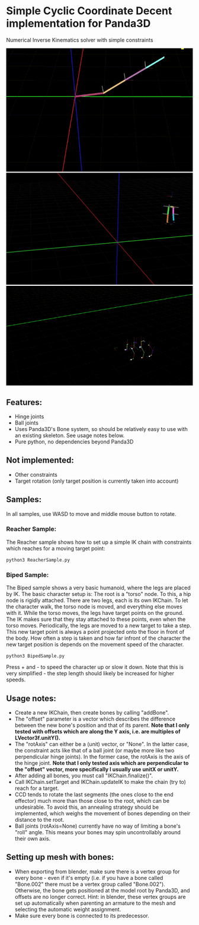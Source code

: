 Simple Cyclic Coordinate Decent implementation for Panda3D
===========================================================
Numerical Inverse Kinematics solver with simple constraints

![](IK-2021-03-08_22.14.25.gif)
![](Biped-2021-03-13_22.23.21.gif)
![](CCDIK-2020-12-29_17.31.24.gif)

Features:
---------
- Hinge joints
- Ball joints
- Uses Panda3D's Bone system, so should be relatively easy to use with an existing skeleton. See usage notes below.
- Pure python, no dependencies beyond Panda3D

Not implemented:
----------------
- Other constraints
- Target rotation (only target position is currently taken into account)

Samples:
---------------
In all samples, use WASD to move and middle mouse button to rotate.

### Reacher Sample: ###

The Reacher sample shows how to set up a simple IK chain with constraints which reaches for a moving target point:

```
python3 ReacherSample.py
```

### Biped Sample: ###

The Biped sample shows a very basic humanoid, where the legs are placed by IK. The basic character setup is: The root is a "torso" node. To this, a hip node is rigidly attached. There are two legs, each is its own IKChain. To let the character walk, the torso node is moved, and everything else moves with it.
While the torso moves, the legs have target points on the ground. The IK makes sure that they stay attached to these points, even when the torso moves. Periodically, the legs are moved to a new target to take a step. This new target point is always a point projected onto the floor in front of the body. How often a step is taken and how far infront of the character the new target position is depends on the movement speed of the character.

```
python3 BipedSample.py
```

Press + and - to speed the character up or slow it down. Note that this is very simplified - the step length should likely be increased for higher speeds.

Usage notes:
------------
- Create a new IKChain, then create bones by calling "addBone".
- The "offset" parameter is a vector which describes the difference between the new bone's position and that of its parent. **Note that I only tested with offsets which are along the Y axis, i.e. are multiples of LVector3f.unitY().**
- The "rotAxis" can either be a (unit) vector, or "None". In the latter case, the constraint acts like that of a ball joint (or maybe more like two perpendicular hinge joints). In the former case, the rotAxis is the axis of the hinge joint. **Note that I only tested axis which are perpendicular to the "offset" vector, more specifically I usually use unitX or unitY.**
- After adding all bones, you must call "IKChain.finalize()".
- Call IKChain.setTarget and IKChain.updateIK to make the chain (try to) reach for a target.
- CCD tends to rotate the last segments (the ones close to the end effector) much more than those close to the root, which can be undesirable. To avoid this, an annealing strategy should be implemented, which weighs the movement of bones depending on their distance to the root.
- Ball joints (rotAxis=None) currently have no way of limiting a bone's "roll" angle. This means your bones may spin uncontrollably around their own axis.

Setting up mesh with bones:
---------------------------
- When exporting from blender, make sure there is a vertex group for every bone - even if it's empty (i.e. if you have a bone called "Bone.002" there must be a vertex group called "Bone.002"). Otherwise, the bone gets positioned at the model root by Panda3D, and offsets are no longer correct. Hint: in blender, these vertex groups are set up automatically when parenting an armature to the mesh and selecting the automatic weight assignment.
- Make sure every bone is connected to its predecessor.
